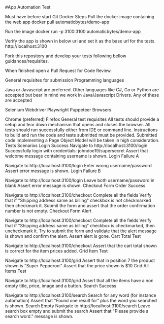 #App Automation Test

Must have before start
Git
Docker
Steps
Pull the docker image containing the web app docker pull automaticbytes/demo-app

Run the image docker run -p 3100:3100 automaticbytes/demo-app

Verify the app is shown in below url and set it as the base url for the tests. http://localhost:3100

Fork this repository and develop your tests following bellow guidances/requisites.

When finished open a Pull Request for Code Review.

General requisites for submission
Programming languages

Java or Javascript are preferred.
Other languages like C#, Go or Python are accepted but bear in mind we work in Java/Javascript
Drivers. Any of these are accepted

Selenium Webdriver
Playwright
Puppeteer
Browsers

Chrome (preferred)
Firefox
General test requisites
All tests should provide a setup and tear down mechanism that opens and closes the browser.
All tests should run successfully either from IDE or command line.
Instructions to build and run the code and tests submitted must be provided.
Submitted code implementing a Page Object Model will be taken in high consideration.
Tests Scenarios
Login Success
Navigate to http://localhost:3100/login
Successfully login with credentials: johndoe19/supersecret
Assert that welcome message containing username is shown.
Login Failure A

Navigate to http://localhost:3100/login
Enter wrong username/password
Assert error message is shown.
Login Failure B

Navigate to http://localhost:3100/login
Leave both username/password in blank
Assert error message is shown.
Checkout Form Order Success

Navigate to http://localhost:3100/checkout
Complete all the fields
Verify that if "Shipping address same as billing" checkbox is not checkmarked then checkmark it.
Submit the form and assert that the order confirmation number is not empty.
Checkout Form Alert

Navigate to http://localhost:3100/checkout
Complete all the fields
Verify that if "Shipping address same as billing" checkbox is checkmarked, then uncheckmark it.
Try to submit the form and validate that the alert message is shown and confirm the alert.
Assert alert is gone.
Cart Total Test

Navigate to http://localhost:3100/checkout
Assert that the cart total shown is correct for the item prices added.
Grid Item Test

Navigate to http://localhost:3100/grid
Assert that in position 7 the product shown is "Super Pepperoni"
Assert that the price shown is $10
Grid All Items Test

Navigate to http://localhost:3100/grid
Assert that all the items have a non empty title, price, image and a button.
Search Success

Navigate to http://localhost:3100/search
Search for any word (for instance automation)
Assert that "Found one result for" plus the word you searched is shown.
Search Empty
Navigate to http://localhost:3100/search
Leave search box empty and submit the search
Assert that "Please provide a search word." message is shown.
